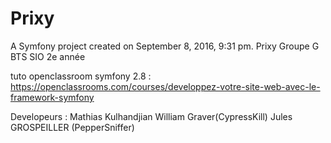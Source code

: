 Prixy
=====

A Symfony project created on September 8, 2016, 9:31 pm.
Prixy Groupe G BTS SIO 2e année

tuto openclassroom symfony 2.8 :
https://openclassrooms.com/courses/developpez-votre-site-web-avec-le-framework-symfony

Developeurs : 
Mathias Kulhandjian
William Graver(CypressKill)
Jules GROSPEILLER (PepperSniffer)
